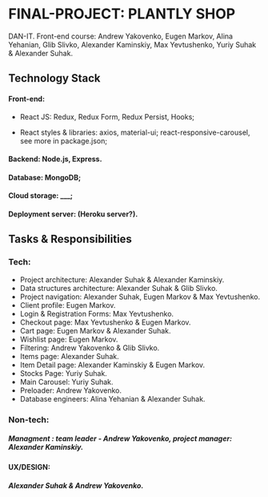#  FINAL-PROJECT: PLANTLY SHOP

  DAN-IT. Front-end course: Andrew Yakovenko, Eugen Markov, Alina Yehanian, Glib Slivko, Alexander Kaminskiy, Max Yevtushenko, Yuriy Suhak & Alexander Suhak. 

## Technology Stack
#### Front-end:

- React JS: Redux, Redux Form, Redux Persist, Hooks;

- React styles & libraries: axios, material-ui; react-responsive-carousel, see more in package.json;
#### Backend: Node.js, Express.
#### Database: MongoDB;
#### Cloud storage:  ___;
#### Deployment server: (Heroku server?).

## Tasks & Responsibilities
### Tech:
- Project architecture: Alexander Suhak & Alexander Kaminskiy.
- Data structures architecture: Alexander Suhak & Glib Slivko. 
- Project navigation: Alexander Suhak, Eugen Markov & Max Yevtushenko. 
- Client profile: Eugen Markov.
-  Login & Registration Forms: Max Yevtushenko.
- Checkout page: Max Yevtushenko & Eugen Markov.
- Cart page: Eugen Markov & Alexander Suhak.
- Wishlist page: Eugen Markov.
- Filtering: Andrew Yakovenko & Glib Slivko.
- Items page: Alexander Suhak.
- Item Detail page: Alexander Kaminskiy & Eugen Markov.
- Stocks Page: Yuriy Suhak. 
- Main Carousel: Yuriy Suhak.
- Preloader: Andrew Yakovenko.
- Database engineers: Alina Yehanian & Alexander Suhak.


### Non-tech:
##### Managment :  team leader - Andrew Yakovenko, project manager: Alexander Kaminskiy.
#### UX/DESIGN:
##### Alexander Suhak & Andrew Yakovenko.

